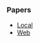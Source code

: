 
### Papers
- [Local](file:///W:/Bsc%20Computing/Dissertation/Third%20Party/Papers/Graphical%20Applications%20of%20L-Systems.pdf)
- [Web](https://algorithmicbotany.org/papers/graphical.gi86.pdf)